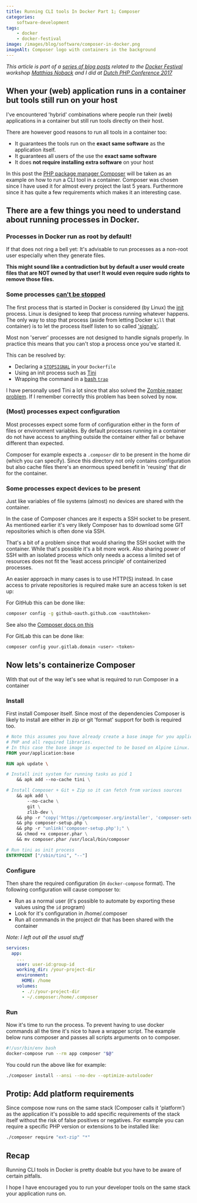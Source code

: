 ```yaml
---
title: Running CLI tools In Docker Part 1; Composer
categories: 
    software-development
tags: 
    - docker
    - docker-festival
image: /images/blog/software/composer-in-docker.png
imageAlt: Composer logo with containers in the background    
---
```


_This article is part of a [series of blog posts](/blog/tags/docker-festival/) related to the 
[Docker Festival](https://twitter.com/hashtag/dockerfestival?src=hash) workshop
[Matthias Noback](https://twitter.com/matthiasnoback) and I did at
[Dutch PHP Conference 2017](https://www.phpconference.nl/)_

## When your (web) application runs in a container but tools still run on your host

I've encountered 'hybrid' combinations where people run their (web) applications in a container but still run tools directly on their host.

There are however good reasons to run all tools in a container too:

- It guarantees the tools run on the __exact same software__ as the application itself.
- It guarantees all users of the use the __exact same software__
- It does __not require installing extra software__ on your host

In this post the [PHP package manager Composer](https://getcomposer.org/) will be taken as an example on how to run a CLI tool in a container.
Composer was chosen since I have used it for almost every project the last 5 years.
Furthermore since it has quite a few requirements which makes it an interesting case.

## There are a few things you need to understand about running processes in Docker.

### Processes in Docker run as root by default!
If that does not ring a bell yet: It's advisable to run processes as a non-root user especially when they generate files.

__This might sound like a contradiction but by default a user would create files that are NOT owned by that user! It would even require sudo rights to remove those files.__

### Some processes [can't be stopped](https://www.youtube.com/watch?v=lP4Nnek6DCo)
The first process that is started in Docker is considered (by Linux) the [init](https://en.wikipedia.org/wiki/Init) process.
Linux is designed to keep that process running whatever happens.
The only way to stop that process (aside from letting Docker `kill` that container) is to let the process itself listen to so called ['signals'](https://en.wikipedia.org/wiki/Unix_signal).

Most non 'server' processes are not designed to handle signals properly.
In practice this means that you can't stop a process once you've started it.

This can be resolved by:

- Declaring a [`STOPSIGNAL`](https://docs.docker.com/engine/reference/builder/#stopsignal) in your `Dockerfile`
- Using an init process such as [Tini](https://github.com/krallin/tini)
- Wrapping the command in a [bash `trap`](http://redsymbol.net/articles/bash-exit-traps/)

I have personally used Tini a lot since that also solved the [Zombie reaper problem](https://blog.phusion.nl/2015/01/20/docker-and-the-pid-1-zombie-reaping-problem/). 
If I remember correctly this problem has been solved by now.

### (Most) processes expect configuration 
Most processes expect some form of configuration either in the form of files or environment variables.
By default processes running in a container do not have access to anything outside the container either fail or behave different than expected.

Composer for example expects a `.composer` dir to be present in the home dir (which you can specify).
Since this directory not only contains configuration but also cache files there's an enormous speed benefit in 'reusing' that dir for the container.

### Some processes expect devices to be present
Just like variables of file systems (almost) no devices are shared with the container. 

In the case of Composer chances are it expects a SSH socket to be present.
As mentioned earlier it's very likely Composer has to download some GIT repositories which is often done via SSH. 

That's a bit of a problem since that would sharing the SSH socket with the container.
While that's possible it's a bit more work.
Also sharing power of SSH with an isolated process which only needs a access a limited set of resources does not fit the 'least access principle' of containerized processes.

An easier approach in many cases is to use HTTP(S) instead. 
In case access to private repositories is required make sure an access token is set up:

For GitHub this can be done like:
```bash
composer config -g github-oauth.github.com <oauthtoken>
```

See also the [Composer docs on this](https://getcomposer.org/doc/articles/troubleshooting.md#api-rate-limit-and-oauth-tokens)

For GitLab this can be done like:   
```bash
composer config your.gitlab.domain <user> <token>
```

## Now lets's containerize Composer

With that out of the way let's see what is required to run Composer in a container

### Install

First install Composer itself. 
Since most of the dependencies Composer is likely to install are either in zip or git 'format' support for both is required too.

```dockerfile
# Note this assumes you have already create a base image for you application containing
# PHP and all required libraries.
# In this case the base image is expected to be based on Alpine Linux.
FROM your/application:base 

RUN apk update \

# Install init system for running tasks as pid 1
    && apk add --no-cache tini \

# Install Composer + Git + Zip so it can fetch from various sources
    && apk add \
        --no-cache \
        git \
        zlib-dev \
    && php -r "copy('https://getcomposer.org/installer', 'composer-setup.php');" \
    && php composer-setup.php \
    && php -r "unlink('composer-setup.php');" \
    && chmod +x composer.phar \
    && mv composer.phar /usr/local/bin/composer

# Run tini as init process    
ENTRYPOINT ["/sbin/tini", "--"]    
```

### Configure

Then share the required configuration (in `docker-compose` format). 
The following configuration will cause composer to:

- Run as a normal user (it's possible to automate by exporting these values using the `id` program)
- Look for it's configuration in /home/.composer
- Run all commands in the project dir that has been shared with the container

_Note: I left out all the usual stuff_

```yaml
services:
  app:
    ...
    user: user-id:group-id
    working_dir: /your-project-dir
    environment:
      HOME: /home
    volumes:
      - ./:/your-project-dir
      - ~/.composer:/home/.composer
```

### Run

Now it's time to run the process.
To prevent having to use docker commands all the time it's nice to have a wrapper script.
The example below runs composer and passes all scripts arguments on to composer.
 
```bash
#!/usr/bin/env bash
docker-compose run --rm app composer "$@"
```
 
You could run the above like for example:

```bash
./composer install --ansi --no-dev --optimize-autoloader
```

## Protip: Add platform requirements 
Since compose now runs on the same stack (Composer calls it 'platform') as the application it's possible to add specific requirements of the stack itself 
without the risk of false positives or negatives.
For example you can require a specific PHP version or extensions to be installed like:

```bash
./composer require "ext-zip" "*"
```

## Recap
Running CLI tools in Docker is pretty doable but you have to be aware of certain pitfalls.

I hope I have encouraged you to run your developer tools on the same stack your application runs on.
